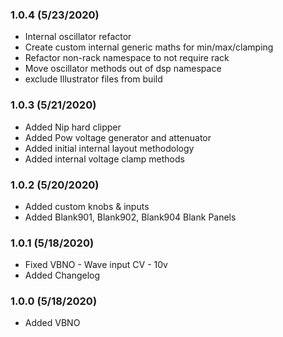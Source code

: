 ### 1.0.4 (5/23/2020)
- Internal oscillator refactor
- Create custom internal generic maths for min/max/clamping
- Refactor non-rack namespace to not require rack
- Move oscillator methods out of dsp namespace
- exclude Illustrator files from build

### 1.0.3 (5/21/2020)
- Added Nip hard clipper
- Added Pow voltage generator and attenuator
- Added initial internal layout methodology
- Added internal voltage clamp methods

### 1.0.2 (5/20/2020)
- Added custom knobs & inputs
- Added Blank901, Blank902, Blank904 Blank Panels

### 1.0.1 (5/18/2020)
- Fixed VBNO - Wave input CV - 10v
- Added Changelog

### 1.0.0 (5/18/2020)
- Added VBNO
